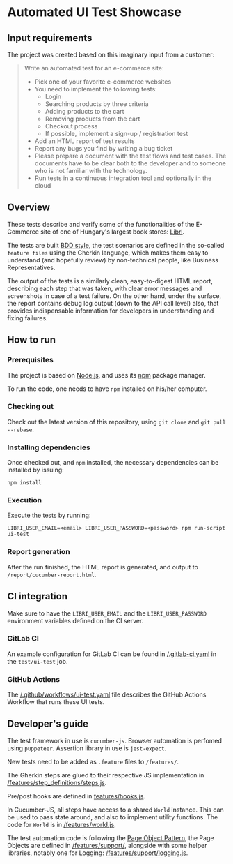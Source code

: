 # Automated UI Test Showcase
## Input requirements

The project was created based on this imaginary input from a customer:

> Write an automated test for an e-commerce site:
>    * Pick one of your favorite e-commerce websites
>    * You need to implement the following tests:
>      * Login
>      * Searching products by three criteria
>      * Adding products to the cart
>      * Removing products from the cart
>      * Checkout process
>      * If possible, implement a sign-up / registration test
>    * Add an HTML report of test results
>    * Report any bugs you find by writing a bug ticket
>    * Please prepare a document with the test flows and test cases. The documents have to be clear both to the developer and to someone who is not familiar with the technology.
>    * Run tests in a continuous integration tool and optionally in the cloud

## Overview

These tests describe and verify some of the functionalities of the E-Commerce site of one of Hungary's largest book stores: [Libri](https://libri.hu).

The tests are built [BDD style](https://en.wikipedia.org/wiki/Behavior-driven_development), the test scenarios are defined in the so-called `feature files` using the Gherkin language, which makes them easy to understand (and hopefully review) by non-technical people, like Business Representatives.

The output of the tests is a similarly clean, easy-to-digest HTML report, describing each step that was taken, with clear error messages and screenshots in case of a test failure. On the other hand, under the surface, the report contains debug log output (down to the API call level) also, that provides  indispensable information for developers in understanding and fixing failures.

## How to run

### Prerequisites

The project is based on [Node.js](https://nodejs.org/), and uses its [npm](https://www.npmjs.com/) package manager.

To run the code, one needs to have `npm` installed on his/her computer.

### Checking out

Check out the latest version of this repository, using `git clone` and `git pull --rebase`.

### Installing dependencies

Once checked out, and `npm` installed, the necessary dependencies can be installed by issuing:
```
npm install
```

### Execution

Execute the tests by running:
```
LIBRI_USER_EMAIL=<email> LIBRI_USER_PASSWORD=<password> npm run-script ui-test
```


### Report generation

After the run finished, the HTML report is generated, and output to `/report/cucumber-report.html`.

## CI integration

Make sure to have the `LIBRI_USER_EMAIL` and the `LIBRI_USER_PASSWORD` environment variables defined on the CI server.

### GitLab CI
An example configuration for GitLab CI can be found in [/.gitlab-ci.yaml]() in the `test/ui-test` job.

### GitHub Actions
The [/.github/workflows/ui-test.yaml]() file describes the GitHub Actions Workflow that runs these UI tests.

## Developer's guide

The test framework in use is `cucumber-js`. Browser automation is perfomed using `puppeteer`. Assertion library in use is `jest-expect`.

New tests need to be added as `.feature` files to `/features/`.

The Gherkin steps are glued to their respective JS implementation in [/features/step_definitions/steps.js]().

Pre/post hooks are defined in [features/hooks.js]().

In Cucumber-JS, all steps have access to a shared `World` instance. This can be used to pass state around, and also to implement utility functions. The code for `World` is in [/features/world.js]().

The test automation code is following the [Page Object Pattern](https://martinfowler.com/bliki/PageObject.html), the Page Objects are defined in [/features/support/](), alongside with some helper libraries, notably one for Logging: [/features/support/logging.js]().
